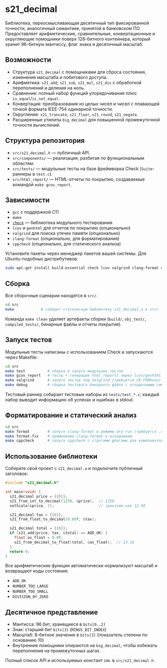 # s21_decimal

Библиотека, переосмысливающая десятичный тип фиксированной точности, аналогичный семантике, принятой в банковском ПО. Предоставляет арифметические, сравнительные, конвертационные и округляющие помощники поверх 128-битного контейнера, который хранит 96-битную мантиссу, флаг знака и десятичный масштаб.

## Возможности
- Структура `s21_decimal` с помощниками для сброса состояния, изменения масштаба и побитового доступа.
- Арифметика: `s21_add`, `s21_sub`, `s21_mul`, `s21_div` с обработкой переполнений и деления на ноль.
- Сравнение: полный набор функций упорядочивания плюс `is_equal`/`is_not_equal`.
- Конвертация: преобразования из целых чисел и чисел с плавающей точкой формата IEEE-754 одинарной точности.
- Округление: `s21_truncate`, `s21_floor`, `s21_round`, `s21_negate`.
- Расширенные утилиты `big_decimal` для повышенной промежуточной точности вычислений.

## Структура репозитория
- `src/s21_decimal.h` — публичный API.
- `src/components/` — реализация, разбитая по функциональным областям.
- `src/tests/` — модульные тесты на базе фреймворка Check (`Suite`-раннеры в `test.c`).
- `src/html_report/` — HTML-отчеты по покрытию, создаваемые командой `make gcov_report`.

## Зависимости
- `gcc` с поддержкой C11
- `make`
- [`check`](https://libcheck.github.io/check/) — библиотека модульного тестирования
- `lcov` и `genhtml` для отчетов по покрытию (опционально)
- `valgrind` для поиска утечек памяти (опционально)
- `clang-format` (опционально, для форматирования)
- `cppcheck` (опционально, для статического анализа)

Установите пакеты через менеджер пакетов вашей системы. Для Ubuntu-подобных дистрибутивов:

```sh
sudo apt-get install build-essential check lcov valgrind clang-format cppcheck
```

## Сборка
Все сборочные сценарии находятся в `src/`.

```sh
cd src
make            # соберет статическую библиотеку s21_decimal.a в src/
```

Команда `make clean` удаляет артефакты сборки (`build/`, `obj_test/`, `compiled_tests/`, бинарные файлы и отчеты покрытия).

## Запуск тестов
Модульные тесты написаны с использованием Check и запускаются через Makefile:

```sh
cd src
make test          # сборка и запуск модульных тестов
make gcov_report   # тесты + генерация html_report/ через lcov/genhtml
make valgrind      # запуск тестов под Valgrind (требуется CK_FORK=no)
make debug         # сборка тестового бинарного файла с отладочными символами
```

Тестовый раннер собирает тестовые наборы из `tests/test_*.c`; каждый набор выводит информацию об успехах и ошибках в stdout.

## Форматирование и статический анализ

```sh
cd src
make format        # запуск clang-format в режиме dry-run (требуется .clang-format)
make format-fix    # применение clang-format к исходникам
make cppcheck      # запуск cppcheck с строгими флагами для компонентов и тестов
```

## Использование библиотеки
Соберите свой проект с `s21_decimal.a` и подключите публичный заголовок:

```c
#include "s21_decimal.h"

int main(void) {
  s21_decimal price = {{0}};
  s21_from_int_to_decimal(1250, &price);  // 1250
  setScale(&price, 2);                    // трактуем как 12.50

  s21_decimal tax = {{0}};
  s21_from_float_to_decimal(0.66f, &tax);

  s21_decimal total = {{0}};
  if (s21_add(price, tax, &total) == ADD_OK) {
    float as_float = 0.0f;
    s21_from_decimal_to_float(total, &as_float);  // 13.16
  }
  return 0;
}
```

Все арифметические функции автоматически нормализуют масштаб и возвращают коды состояния:
- `ADD_OK`
- `NUMBER_TOO_LARGE`
- `NUMBER_TOO_SMALL`
- `DIVISION_BY_ZERO`

## Десятичное представление
- Мантисса: 96 бит, хранящиеся в `bits[0..2]`
- Знак: старший бит `bits[3]` (`MINUS_BIT_INDEX`)
- Масштаб: 8-битное значение в `bits[3]` (показатель степени по основанию 10)
- Внутренние помощники опираются на `big_decimal`, чтобы избежать переполнения на промежуточных шагах.

Полный список API и используемых констант см. в `src/s21_decimal.h`.
